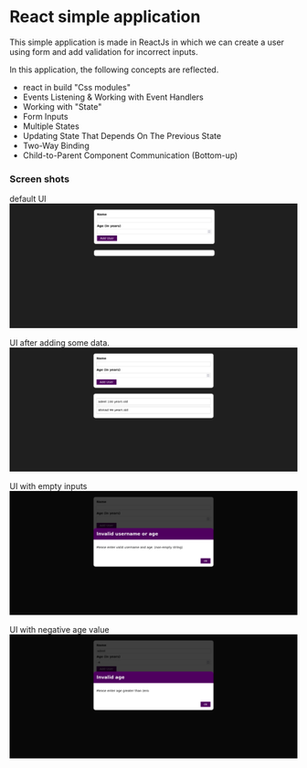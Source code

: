 #  React simple application


This simple application is made in ReactJs in which we can create a user using form and add validation for incorrect inputs.

In this application, the following concepts are reflected.

- react in build "Css modules"
- Events Listening & Working with Event Handlers
- Working with "State"
- Form Inputs
- Multiple States
- Updating State That Depends On The Previous State
- Two-Way Binding
- Child-to-Parent Component Communication (Bottom-up)

### Screen shots

default UI
![Screen shot 1](screenshots/1.png "Screen shot 1")

UI after adding some data.
![Screen shot with empty input](screenshots/2.png "Screen shot with empty input")

UI with empty inputs
![Screen shot with empty input](screenshots/4.png "Screen shot with empty input")


UI with negative age value
![Screen shot with empty input](screenshots/5.png "Screen shot with empty input")
